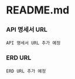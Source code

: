 <h1>README.md</h1>

<h3>API 명세서 URL</h3>

```
API 명세서 URL 추가 예정
```

<h3>ERD URL</h3>

```
ERD URL 추가 예정
```
